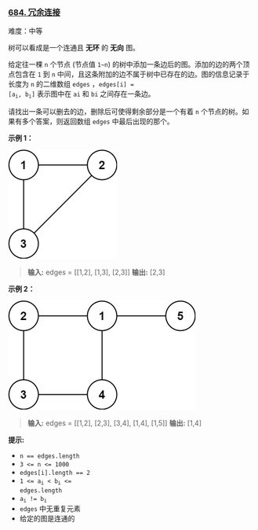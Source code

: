 ### [684\. 冗余连接](https://leetcode.cn/problems/redundant-connection/)

难度：中等

树可以看成是一个连通且 **无环** 的 **无向** 图。

给定往一棵 `n` 个节点 (节点值 `1~n`) 的树中添加一条边后的图。添加的边的两个顶点包含在 `1` 到 `n` 中间，且这条附加的边不属于树中已存在的边。图的信息记录于长度为 `n` 的二维数组 `edges` ，<code>edges[i] = [a<sub>i</sub>, b<sub>i</sub>]</code> 表示图中在 `ai` 和 `bi` 之间存在一条边。

请找出一条可以删去的边，删除后可使得剩余部分是一个有着 `n` 个节点的树。如果有多个答案，则返回数组 `edges` 中最后出现的那个。

**示例 1：**

![](./assets/img/Question0684_01.png)

> **输入:** edges = \[[1,2], [1,3], [2,3]]
> **输出:** [2,3]

**示例 2：**

![](./assets/img/Question0684_02.png)

> **输入:** edges = \[[1,2], [2,3], [3,4], [1,4], [1,5]]
> **输出:** [1,4]

**提示:**

- `n == edges.length`
- `3 <= n <= 1000`
- `edges[i].length == 2`
- <code>1 <= a<sub>i</sub> < b<sub>i</sub> <= edges.length</code>
- <code>a<sub>i</sub> != b<sub>i</sub></code>
- `edges` 中无重复元素
- 给定的图是连通的 
